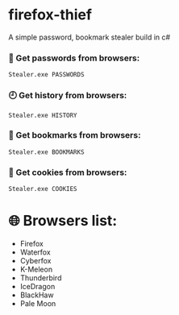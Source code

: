 # firefox-thief
A simple password, bookmark stealer build in c#

### :key: Get passwords from browsers:
``` batch
Stealer.exe PASSWORDS
```

### :clock9: Get history from browsers:
``` batch
Stealer.exe HISTORY
```


### :bookmark_tabs: Get bookmarks from browsers:
``` batch
Stealer.exe BOOKMARKS
```


### :cookie: Get cookies from browsers:
``` batch
Stealer.exe COOKIES
```



# :globe_with_meridians: Browsers list:
* Firefox
* Waterfox
* Cyberfox
* K-Meleon
* Thunderbird
* IceDragon
* BlackHaw
* Pale Moon

 
